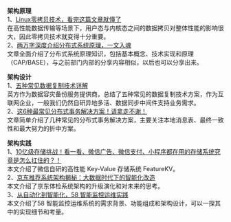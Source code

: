**架构原理**    
1、[Linux零拷贝技术，看完这篇文章就懂了](https://mp.weixin.qq.com/s/FKcArJdIsMJx__ZLTI4pfQ)  
在高性能数据传输等场景下，用户态与内核态之间的数据拷贝对整体性能的影响很大，因此零拷贝技术就变得十分重要。  
2、[两万字深度介绍分布式系统原理，一文入魂](https://mp.weixin.qq.com/s/PnnR-kYl1CLxn1Z6NZ2G7w)  
文章全面介绍了分布式系统原理知识，包括基本概念、技术实现和原理（CAP/BASE），与之前部门内部的分享内容相似，以后也可以分享出来。  

**架构设计**   
1、[五种常见数据复制技术详解](https://mp.weixin.qq.com/s/9k6Ihjx3yNDeP-xwfhWxZQ)  
英方作为数据容灾备份服务提供商，总结了五种常见的数据复制技术方案，作为互联网企业，一般我们仍然自研异地多活、数据同步中间件支持业务需求。  
2、[这6种最常见分布式事务解决方案！请拿走不谢！](https://mp.weixin.qq.com/s/u29tU3lHJdtpB9AJBCyGkg)  
文章简单介绍了几种常见的分布式事务解决方案，主要关注本地消息表、最终一致性和最大努力的折中方案。      

**架构实践**    
1、[10亿级存储挑战！看一看、微信广告、微信支付、小程序都在用的存储系统究竟是怎么扛住的？！](https://mp.weixin.qq.com/s/Wc3R1XSofKWsqtUx4OgleA)  
本文介绍了微信自研的高性能 Key-Value 存储系统 FeatureKV。  
2、[京东推荐系统架构揭秘：大数据时代下的智能化改造](https://mp.weixin.qq.com/s/ecwW9-ts1T_jmo7v6GnSfw)  
本文介绍了京东体检系统架构的升级演化和对未来的思考。    
3、[从自动化到智能化，58 智能监控运维实践](https://mp.weixin.qq.com/s/bH1XsDMPP9G2Fnn3qEn8Hg)  
本文介绍了58 智能监控运维系统的需求背景、功能组成和架构设计，可以一探其中的实现细节和考量。
